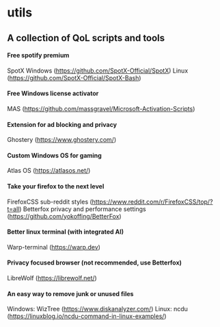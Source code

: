 # utils

## A collection of QoL scripts and tools 

#### Free spotify premium
SpotX
Windows (https://github.com/SpotX-Official/SpotX)
Linux (https://github.com/SpotX-Official/SpotX-Bash)

#### Free Windows license activator
MAS (https://github.com/massgravel/Microsoft-Activation-Scripts)

#### Extension for ad blocking and privacy
Ghostery (https://www.ghostery.com/)

#### Custom Windows OS for gaming
Atlas OS (https://atlasos.net/)

#### Take your firefox to the next level
FirefoxCSS sub-reddit styles (https://www.reddit.com/r/FirefoxCSS/top/?t=all)
Betterfox privacy and performance settings (https://github.com/yokoffing/BetterFox)

#### Better linux terminal (with integrated AI)
Warp-terminal (https://warp.dev)

#### Privacy focused browser (not recommended, use Betterfox)
LibreWolf (https://librewolf.net/)

#### An easy way to remove junk or unused files
Windows: WizTree (https://www.diskanalyzer.com/)
Linux: ncdu (https://linuxblog.io/ncdu-command-in-linux-examples/)

